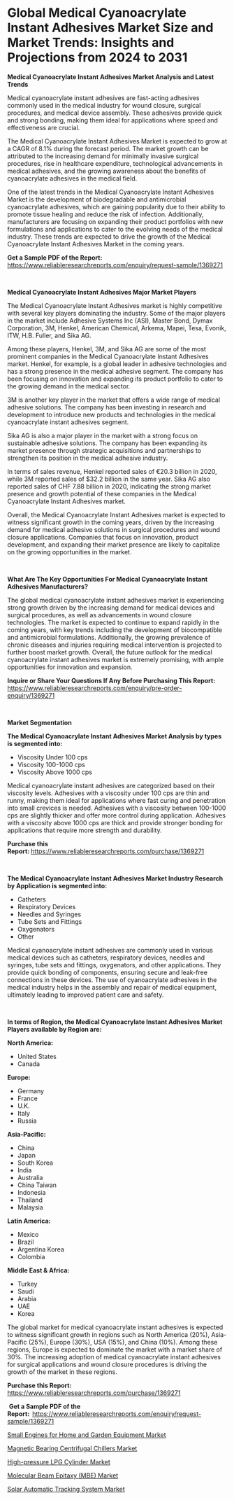 <p><h1>Global Medical Cyanoacrylate Instant Adhesives Market Size and Market Trends: Insights and Projections from 2024 to 2031</h1></p><p><strong>Medical Cyanoacrylate Instant Adhesives Market Analysis and Latest Trends</strong></p>
<p><p>Medical cyanoacrylate instant adhesives are fast-acting adhesives commonly used in the medical industry for wound closure, surgical procedures, and medical device assembly. These adhesives provide quick and strong bonding, making them ideal for applications where speed and effectiveness are crucial.</p><p>The Medical Cyanoacrylate Instant Adhesives Market is expected to grow at a CAGR of 8.1% during the forecast period. The market growth can be attributed to the increasing demand for minimally invasive surgical procedures, rise in healthcare expenditure, technological advancements in medical adhesives, and the growing awareness about the benefits of cyanoacrylate adhesives in the medical field.</p><p>One of the latest trends in the Medical Cyanoacrylate Instant Adhesives Market is the development of biodegradable and antimicrobial cyanoacrylate adhesives, which are gaining popularity due to their ability to promote tissue healing and reduce the risk of infection. Additionally, manufacturers are focusing on expanding their product portfolios with new formulations and applications to cater to the evolving needs of the medical industry. These trends are expected to drive the growth of the Medical Cyanoacrylate Instant Adhesives Market in the coming years.</p></p>
<p><strong>Get a Sample PDF of the Report:&nbsp;</strong> <a href="https://www.reliableresearchreports.com/enquiry/request-sample/1369271">https://www.reliableresearchreports.com/enquiry/request-sample/1369271</a></p>
<p>&nbsp;</p>
<p><strong>Medical Cyanoacrylate Instant Adhesives Major Market Players</strong></p>
<p><p>The Medical Cyanoacrylate Instant Adhesives market is highly competitive with several key players dominating the industry. Some of the major players in the market include Adhesive Systems Inc (ASI), Master Bond, Dymax Corporation, 3M, Henkel, American Chemical, Arkema, Mapei, Tesa, Evonik, ITW, H.B. Fuller, and Sika AG.</p><p>Among these players, Henkel, 3M, and Sika AG are some of the most prominent companies in the Medical Cyanoacrylate Instant Adhesives market. Henkel, for example, is a global leader in adhesive technologies and has a strong presence in the medical adhesive segment. The company has been focusing on innovation and expanding its product portfolio to cater to the growing demand in the medical sector.</p><p>3M is another key player in the market that offers a wide range of medical adhesive solutions. The company has been investing in research and development to introduce new products and technologies in the medical cyanoacrylate instant adhesives segment.</p><p>Sika AG is also a major player in the market with a strong focus on sustainable adhesive solutions. The company has been expanding its market presence through strategic acquisitions and partnerships to strengthen its position in the medical adhesive industry.</p><p>In terms of sales revenue, Henkel reported sales of €20.3 billion in 2020, while 3M reported sales of $32.2 billion in the same year. Sika AG also reported sales of CHF 7.88 billion in 2020, indicating the strong market presence and growth potential of these companies in the Medical Cyanoacrylate Instant Adhesives market.</p><p>Overall, the Medical Cyanoacrylate Instant Adhesives market is expected to witness significant growth in the coming years, driven by the increasing demand for medical adhesive solutions in surgical procedures and wound closure applications. Companies that focus on innovation, product development, and expanding their market presence are likely to capitalize on the growing opportunities in the market.</p></p>
<p>&nbsp;</p>
<p><strong>What Are The Key Opportunities For Medical Cyanoacrylate Instant Adhesives Manufacturers?</strong></p>
<p><p>The global medical cyanoacrylate instant adhesives market is experiencing strong growth driven by the increasing demand for medical devices and surgical procedures, as well as advancements in wound closure technologies. The market is expected to continue to expand rapidly in the coming years, with key trends including the development of biocompatible and antimicrobial formulations. Additionally, the growing prevalence of chronic diseases and injuries requiring medical intervention is projected to further boost market growth. Overall, the future outlook for the medical cyanoacrylate instant adhesives market is extremely promising, with ample opportunities for innovation and expansion.</p></p>
<p><strong>Inquire or Share Your Questions If Any Before Purchasing This Report:</strong> <a href="https://www.reliableresearchreports.com/enquiry/pre-order-enquiry/1369271">https://www.reliableresearchreports.com/enquiry/pre-order-enquiry/1369271</a></p>
<p>&nbsp;</p>
<p><strong>Market Segmentation</strong></p>
<p><strong>The Medical Cyanoacrylate Instant Adhesives Market Analysis by types is segmented into:</strong></p>
<p><ul><li>Viscosity Under 100 cps</li><li>Viscosity 100-1000 cps</li><li>Viscosity Above 1000 cps</li></ul></p>
<p><p>Medical cyanoacrylate instant adhesives are categorized based on their viscosity levels. Adhesives with a viscosity under 100 cps are thin and runny, making them ideal for applications where fast curing and penetration into small crevices is needed. Adhesives with a viscosity between 100-1000 cps are slightly thicker and offer more control during application. Adhesives with a viscosity above 1000 cps are thick and provide stronger bonding for applications that require more strength and durability.</p></p>
<p><strong>Purchase this Report:&nbsp;</strong><a href="https://www.reliableresearchreports.com/purchase/1369271">https://www.reliableresearchreports.com/purchase/1369271</a></p>
<p>&nbsp;</p>
<p><strong>The Medical Cyanoacrylate Instant Adhesives Market Industry Research by Application is segmented into:</strong></p>
<p><ul><li>Catheters</li><li>Respiratory Devices</li><li>Needles and Syringes</li><li>Tube Sets and Fittings</li><li>Oxygenators</li><li>Other</li></ul></p>
<p><p>Medical cyanoacrylate instant adhesives are commonly used in various medical devices such as catheters, respiratory devices, needles and syringes, tube sets and fittings, oxygenators, and other applications. They provide quick bonding of components, ensuring secure and leak-free connections in these devices. The use of cyanoacrylate adhesives in the medical industry helps in the assembly and repair of medical equipment, ultimately leading to improved patient care and safety.</p></p>
<p>&nbsp;</p>
<p><strong>In terms of Region, the Medical Cyanoacrylate Instant Adhesives Market Players available by Region are:</strong></p>
<p>
    <p> <strong> North America: </strong>
        <ul>
            <li>United States</li>
            <li>Canada</li>
        </ul>
        </p> 
    <p> <strong> Europe: </strong>
        <ul>
            <li>Germany</li>
            <li>France</li>
            <li>U.K.</li>
            <li>Italy</li>
            <li>Russia</li>
        </ul>
        </p> 
    <p> <strong> Asia-Pacific: </strong>
        <ul>
            <li>China</li>
            <li>Japan</li>
            <li>South Korea</li>
            <li>India</li>
            <li>Australia</li>
            <li>China Taiwan</li>
            <li>Indonesia</li>
            <li>Thailand</li>
            <li>Malaysia</li>
        </ul>
        </p> 
    <p> <strong> Latin America: </strong>
        <ul>
            <li>Mexico</li>
            <li>Brazil</li>
            <li>Argentina Korea</li>
            <li>Colombia</li>
        </ul>
        </p> 
    <p> <strong> Middle East & Africa: </strong>
        <ul>
            <li>Turkey</li>
            <li>Saudi</li>
            <li>Arabia</li>
            <li>UAE</li>
            <li>Korea</li>
        </ul>
    </p>
    </p>
<p><p>The global market for medical cyanoacrylate instant adhesives is expected to witness significant growth in regions such as North America (20%), Asia-Pacific (25%), Europe (30%), USA (15%), and China (10%). Among these regions, Europe is expected to dominate the market with a market share of 30%. The increasing adoption of medical cyanoacrylate instant adhesives for surgical applications and wound closure procedures is driving the growth of the market in these regions.</p></p>
<p><strong>Purchase this Report: </strong><a href="https://www.reliableresearchreports.com/purchase/1369271">https://www.reliableresearchreports.com/purchase/1369271</a></p>
<p>&nbsp;<strong>Get a Sample PDF of the Report:&nbsp;&nbsp;</strong><a href="https://www.reliableresearchreports.com/enquiry/request-sample/1369271">https://www.reliableresearchreports.com/enquiry/request-sample/1369271</a></p>
<p><strong></strong></p>
<p><p><a href="https://medium.com/@lisastevens48/decoding-small-engines-for-home-and-garden-equipment-market-metrics-market-share-trends-and-0c7d59133694">Small Engines for Home and Garden Equipment Market</a></p><p><a href="https://medium.com/@patriciaknight1961/magnetic-bearing-centrifugal-chillers-market-comprehensive-assessment-by-type-application-and-997889c7a1de">Magnetic Bearing Centrifugal Chillers Market</a></p><p><a href="https://medium.com/@patriciaknight1961/high-pressure-lpg-cylinder-market-exploring-market-share-market-trends-and-future-growth-1cce2f0481a3">High-pressure LPG Cylinder Market</a></p><p><a href="https://medium.com/@lisastevens48/molecular-beam-epitaxy-mbe-market-competitive-analysis-market-trends-and-forecast-to-2031-b924e624d4ca">Molecular Beam Epitaxy (MBE) Market</a></p><p><a href="https://medium.com/@timothychapman46/solar-automatic-tracking-system-market-outlook-industry-overview-and-forecast-2024-to-2031-0a9c322434c0">Solar Automatic Tracking System Market</a></p></p>